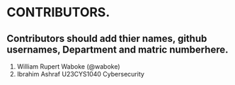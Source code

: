 # CONTRIBUTORS.
## Contributors should add thier names, github usernames, Department and matric numberhere.
<ol>
<li>William Rupert Waboke (@waboke)
<li>Ibrahim Ashraf U23CYS1040 Cybersecurity</li>